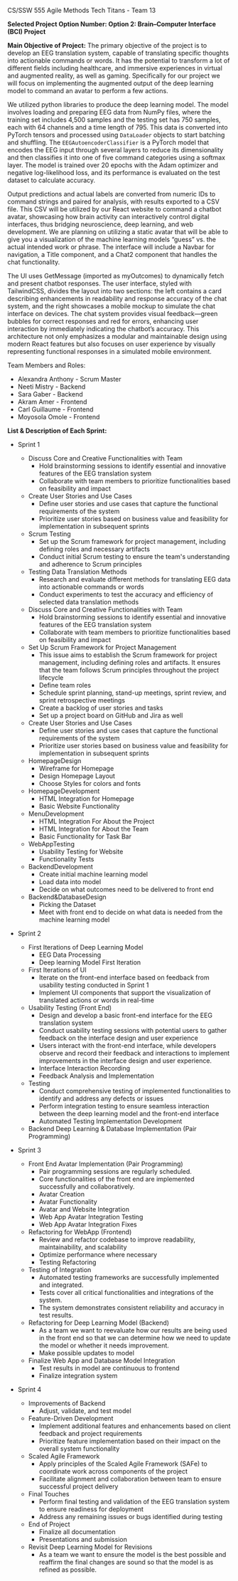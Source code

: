 CS/SSW 555 Agile Methods
Tech Titans - Team 13

**Selected Project Option Number: Option 2: Brain–Computer Interface (BCI) Project**

**Main Objective of Project:**
The primary objective of the project is to develop an EEG translation system, capable of translating specific thoughts into actionable commands or words. It has the potential to transform a lot of different fields including healthcare, and immersive experiences in virtual and augmented reality, as well as gaming. Specifically for our project we will focus on implementing the augmented output of the deep learning model to command an avatar to perform a few actions.

We utilized python libraries to produce the deep learning model. The model involves loading and preparing EEG data from NumPy files, where the training set includes 4,500 samples and the testing set has 750 samples, each with 64 channels and a time length of 795. This data is converted into PyTorch tensors and processed using `DataLoader` objects to start batching and shuffling. The `EEGAutoencoderClassifier` is a PyTorch model that encodes the EEG input through several layers to reduce its dimensionality and then classifies it into one of five command categories using a softmax layer. The model is trained over 20 epochs with the Adam optimizer and negative log-likelihood loss, and its performance is evaluated on the test dataset to calculate accuracy.

Output predictions and actual labels are converted from numeric IDs to command strings and paired for analysis, with results exported to a CSV file. This CSV will be utilized by our React website to command a chatbot avatar, showcasing how brain activity can interactively control digital interfaces, thus bridging neuroscience, deep learning, and web development. We are planning on utilizing a static avatar that will be able to give you a visualization of the machine learning models “guess” vs. the actual intended work or phrase. The interface will include  a Navbar for navigation, a Title component, and a Chat2 component that handles the chat functionality.

The UI uses GetMessage (imported as myOutcomes) to dynamically fetch and present chatbot responses. The user interface, styled with TailwindCSS, divides the layout into two sections: the left contains a card describing enhancements in readability and response accuracy of the chat system, and the right showcases a mobile mockup to simulate the chat interface on devices. The chat system provides visual feedback—green bubbles for correct responses and red for errors, enhancing user interaction by immediately indicating the chatbot’s accuracy. This architecture not only emphasizes a modular and maintainable design using modern React features but also focuses on user experience by visually representing functional responses in a simulated mobile environment.


Team Members and Roles:
- Alexandra Anthony - Scrum Master
- Neeti Mistry - Backend
- Sara Gaber - Backend
- Akram Amer - Frontend
- Carl Guillaume - Frontend
- Moyosola Omole - Frontend

**List & Description of Each Sprint:**
- Sprint 1
    - Discuss Core and Creative Functionalities with Team
        - Hold brainstorming sessions to identify essential and innovative features of the EEG translation system
        - Collaborate with team members to prioritize functionalities based on feasibility and impact
    - Create User Stories and Use Cases
        - Define user stories and use cases that capture the functional requirements of the system
        - Prioritize user stories based on business value and feasibility for implementation in subsequent sprints
    - Scrum Testing
        - Set up the Scrum framework for project management, including defining roles and necessary artifacts
        - Conduct initial Scrum testing to ensure the team's understanding and adherence to Scrum principles
    - Testing Data Translation Methods
        - Research and evaluate different methods for translating EEG data into actionable commands or words
        -  Conduct experiments to test the accuracy and efficiency of selected data translation methods
    - Discuss Core and Creative Functionalities with Team
        - Hold brainstorming sessions to identify essential and innovative features of the EEG translation system
        - Collaborate with team members to prioritize functionalities based on feasibility and impact
    - Set Up Scrum Framework for Project Management
        - This issue aims to establish the Scrum framework for project management, including defining roles and artifacts. It ensures that the team follows Scrum principles throughout the project lifecycle
        - Define team roles
        - Schedule sprint planning, stand-up meetings, sprint review, and sprint retrospective meetings
        - Create a backlog of user stories and tasks
        - Set up a project board on GitHub and Jira as well
    - Create User Stories and Use Cases
        - Define user stories and use cases that capture the functional requirements of the system
        - Prioritize user stories based on business value and feasibility for implementation in subsequent sprints
    - HomepageDesign
        - Wireframe for Homepage
        - Design Homepage Layout
        - Choose Styles for colors and fonts
    - HomepageDevelopment
        - HTML Integration for Homepage
        - Basic Website Functionality
    - MenuDevelopment
        - HTML Integration For About the Project
        - HTML Integration for About the Team
        - Basic Functionality for Task Bar
    - WebAppTesting
        - Usability Testing for Website
        - Functionality Tests
    - BackendDevelopment
        - Create initial machine learning model
        - Load data into model
        - Decide on what outcomes need to be delivered to front end
    - Backend&DatabaseDesign
        - Picking the Dataset
        - Meet with front end to decide on what data is needed from the machine learning model
        
- Sprint 2
    - First Iterations of Deep Learning Model
        - EEG Data Processing
        - Deep learning Model First Iteration
    - First Iterations of UI
        - Iterate on the front-end interface based on feedback from usability testing conducted in Sprint 1
        - Implement UI components that support the visualization of translated actions or words in real-time
    - Usability Testing (Front End)
        - Design and develop a basic front-end interface for the EEG translation system
        - Conduct usability testing sessions with potential users to gather feedback on the interface design and user experience
        - Users interact with the front-end interface, while developers observe and record their feedback and interactions to implement improvements in the interface design and user experience.
        - Interface Interaction Recording
        - Feedback Analysis and Implementation
    - Testing
        - Conduct comprehensive testing of implemented functionalities to identify and address any defects or issues
        - Perform integration testing to ensure seamless interaction between the deep learning model and the front-end interface
        - Automated Testing Implementation Development
    - Backend Deep Learning & Database Implementation (Pair Programming)
     
- Sprint 3
    - Front End Avatar Implementation (Pair Programming)
        - Pair programming sessions are regularly scheduled.
        - Core functionalities of the front end are implemented successfully and collaboratively.
        - Avatar Creation
        - Avatar Functionality
        - Avatar and Website Integration
        - Web App Avatar Integration Testing
        - Web App Avatar Integration Fixes
    - Refactoring for WebApp (Frontend)
        - Review and refactor codebase to improve readability, maintainability, and scalability
        - Optimize performance where necessary
        - Testing Refactoring
    - Testing of Integration
        - Automated testing frameworks are successfully implemented and integrated.
        - Tests cover all critical functionalities and integrations of the system.
        - The system demonstrates consistent reliability and accuracy in test results.
    - Refactoring for Deep Learning Model (Backend)
        - As a team we want to reevaluate how our results are being used in the front end so that we can determine how we need to update the model or whether it needs improvement.
        - Make possible updates to model
    - Finalize Web App and Database Model Integration
        - Test results in model are continuous to frontend
        - Finalize integration system
 
- Sprint 4
    - Improvements of Backend
        - Adjust, validate, and test model
    - Feature-Driven Development
        - Implement additional features and enhancements based on client feedback and project requirements
        - Prioritize feature implementation based on their impact on the overall system functionality
    - Scaled Agile Framework
        - Apply principles of the Scaled Agile Framework (SAFe) to coordinate work across components of the project
        - Facilitate alignment and collaboration between team to ensure successful project delivery
    - Final Touches
        - Perform final testing and validation of the EEG translation system to ensure readiness for deployment
        - Address any remaining issues or bugs identified during testing
    - End of Project
        - Finalize all documentation
        - Presentations and submission
    - Revisit Deep Learning Model for Revisions
        - As a team we want to ensure the model is the best possible and reaffirm the final changes are sound so that the model is as refined as possible.

